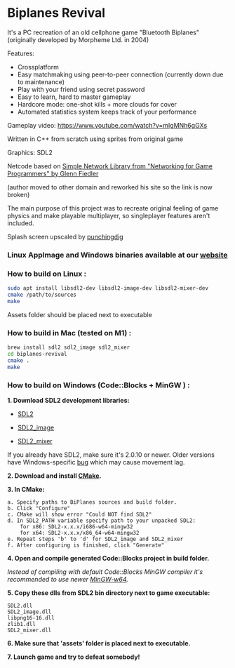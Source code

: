 # Biplanes Revival

It's a PC recreation of an old cellphone game "Bluetooth Biplanes"
(originally developed by Morpheme Ltd. in 2004)

Features:

  - Crossplatform
  - Easy matchmaking using peer-to-peer connection (currently down due to maintenance)
  - Play with your friend using secret password
  - Easy to learn, hard to master gameplay
  - Hardcore mode: one-shot kills + more clouds for cover
  - Automated statistics system keeps track of your performance

Gameplay video: https://www.youtube.com/watch?v=mIgMNh6gGXs

Written in C++ from scratch using sprites from original game

Graphics: SDL2

Netcode based on [Simple Network Library
from "Networking for Game Programmers" by Glenn Fiedler](http://www.gaffer.org/networking-for-game-programmers)

(author moved to other domain and reworked his site so the link is now broken)

The main purpose of this project was
to recreate original feeling of game physics
and make playable multiplayer, so singleplayer features aren't included.

Splash screen upscaled by [punchingdig](https://www.youtube.com/user/punchingdig)

### Linux AppImage and Windows binaries available at our [website](https://regular-dev.org/biplanes-revival)


### How to build on Linux :
```bash
sudo apt install libsdl2-dev libsdl2-image-dev libsdl2-mixer-dev
cmake /path/to/sources
make
```
Assets folder should be placed next to executable


### How to build in Mac (tested on M1) :
```bash
brew install sdl2 sdl2_image sdl2_mixer
cd biplanes-revival
cmake .
make
```

### How to build on Windows (Code::Blocks + MinGW ) :


**1. Download SDL2 development libraries:**

 - [SDL2](https://www.libsdl.org/download-2.0.php)

 - [SDL2_image](https://www.libsdl.org/projects/SDL_image/)

 - [SDL2_mixer](https://www.libsdl.org/projects/SDL_mixer/)

If you already have SDL2, make sure it's 2.0.10 or newer.
Older versions have Windows-specific [bug](https://discourse.libsdl.org/t/sdl2-lag-with-sdl-getticks/25538/) which may cause movement lag.

**2. Download and install [CMake](https://cmake.org/download/).**

**3. In CMake:**


	a. Specify paths to BiPlanes sources and build folder.
	b. Click "Configure"
	c. CMake will show error "Could NOT find SDL2"
	d. In SDL2_PATH variable specify path to your unpacked SDL2:
		for x86: SDL2-x.x.x/i686-w64-mingw32
		for x64: SDL2-x.x.x/x86_64-w64-mingw32
	e. Repeat steps 'b' to 'd' for SDL2_image and SDL2_mixer
	f. After configuring is finished, click "Generate"

**4. Open and compile generated Code::Blocks project in build folder.**

*Instead of compiling with default Code::Blocks MinGW compiler
it's recommended to use newer
[MinGW-w64](https://sourceforge.net/projects/mingw-w64/files/).*


**5. Copy these dlls from SDL2 bin directory next to game executable:**

    SDL2.dll
    SDL2_image.dll
    libpng16-16.dll
    zlib1.dll
    SDL2_mixer.dll


**6. Make sure that 'assets' folder is placed next to executable.**

**7. Launch game and try to defeat somebody!**
